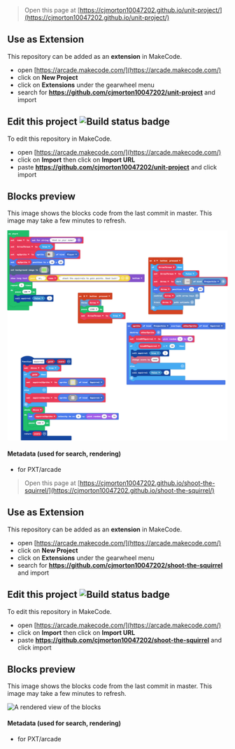  


> Open this page at [https://cjmorton10047202.github.io/unit-project/](https://cjmorton10047202.github.io/unit-project/)

## Use as Extension

This repository can be added as an **extension** in MakeCode.

* open [https://arcade.makecode.com/](https://arcade.makecode.com/)
* click on **New Project**
* click on **Extensions** under the gearwheel menu
* search for **https://github.com/cjmorton10047202/unit-project** and import

## Edit this project ![Build status badge](https://github.com/cjmorton10047202/unit-project/workflows/MakeCode/badge.svg)

To edit this repository in MakeCode.

* open [https://arcade.makecode.com/](https://arcade.makecode.com/)
* click on **Import** then click on **Import URL**
* paste **https://github.com/cjmorton10047202/unit-project** and click import

## Blocks preview

This image shows the blocks code from the last commit in master.
This image may take a few minutes to refresh.

![A rendered view of the blocks](https://github.com/cjmorton10047202/unit-project/raw/master/.github/makecode/blocks.png)

#### Metadata (used for search, rendering)

* for PXT/arcade
<script src="https://makecode.com/gh-pages-embed.js"></script><script>makeCodeRender("{{ site.makecode.home_url }}", "{{ site.github.owner_name }}/{{ site.github.repository_name }}");</script>



> Open this page at [https://cjmorton10047202.github.io/shoot-the-squirrel/](https://cjmorton10047202.github.io/shoot-the-squirrel/)

## Use as Extension

This repository can be added as an **extension** in MakeCode.

* open [https://arcade.makecode.com/](https://arcade.makecode.com/)
* click on **New Project**
* click on **Extensions** under the gearwheel menu
* search for **https://github.com/cjmorton10047202/shoot-the-squirrel** and import

## Edit this project ![Build status badge](https://github.com/cjmorton10047202/shoot-the-squirrel/workflows/MakeCode/badge.svg)

To edit this repository in MakeCode.

* open [https://arcade.makecode.com/](https://arcade.makecode.com/)
* click on **Import** then click on **Import URL**
* paste **https://github.com/cjmorton10047202/shoot-the-squirrel** and click import

## Blocks preview

This image shows the blocks code from the last commit in master.
This image may take a few minutes to refresh.

![A rendered view of the blocks](https://github.com/cjmorton10047202/shoot-the-squirrel/raw/master/.github/makecode/blocks.png)

#### Metadata (used for search, rendering)

* for PXT/arcade
<script src="https://makecode.com/gh-pages-embed.js"></script><script>makeCodeRender("{{ site.makecode.home_url }}", "{{ site.github.owner_name }}/{{ site.github.repository_name }}");</script>
